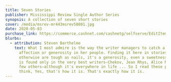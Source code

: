 ```yaml
---
title: Seven Stories
publisher: Mississippi Review Single Author Series
synopsis: A collection of seven short stories
cover: /media/msrev-mr443msrev50801.jpg
date: 2020-05-03
purchase_link: https://commerce.cashnet.com/cashnetg/selfserve/EditItem.aspx?PC=MSREV-MR443+&ItemCount=73
blurbs:
  - attribution: Steven Barthelme
    text: What I most admire is the way the writer managers to catch a low key
      affection or generosity in her people. Finding it here in stories which
      otherwise are tough as nails, it's a generosity, even a sweetness, which
      is found only in the very best writers—Chekov, Jean Rhys, Alice Munro, a
      few others—although it's everywhere in life ... So I read these pieces and
      think, Yes, that's how it is. That's exactly how it is.
---
```

